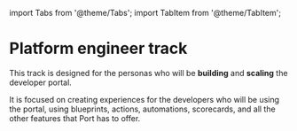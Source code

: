 import Tabs from '@theme/Tabs';
import TabItem from '@theme/TabItem';

# Platform engineer track

This track is designed for the personas who will be **building** and **scaling** the developer portal.

It is focused on creating experiences for the developers who will be using the portal, using blueprints, actions, automations, scorecards, and all the other features that Port has to offer.


<Tabs queryString="level">
<TabItem value="beginner" label="Beginner" default>



</TabItem>

<TabItem value="advanced" label="Advanced">

</TabItem>
</Tabs> 
